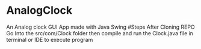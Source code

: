 # AnalogClock
An Analog clock GUI App made with Java Swing
#Steps After Cloning REPO
Go Into the src/com/Clock folder then compile and run the Clock.java file in terminal or IDE to execute program
